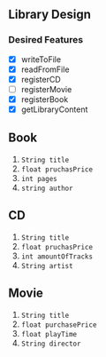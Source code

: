 ## Library Design

### Desired Features
- [x] writeToFile
- [x] readFromFile
- [x] registerCD
- [ ] registerMovie
- [x] registerBook
- [x] getLibraryContent

## Book
1. ``String title``
2. ``float pruchasPrice ``
3. ``int pages``
4. ``string author``
## CD
1. ``String title``
2. ``float pruchasPrice``
3. ``int amountOfTracks``
4. ``String artist``
## Movie
1. ``String title``
2. ``float purchasePrice``
3. ``float playTime``
4. ``String director``